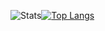 ![Stats](https://github-readme-stats.vercel.app/api?username=oribuin&show_icons=true&theme=tokyonight)[![Top Langs](https://github-readme-stats.vercel.app/api/top-langs/?username=Oribuin&theme=tokyonight)](https://github.com/anuraghazra/github-readme-stats)
